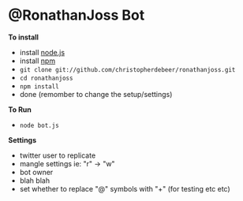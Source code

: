 @RonathanJoss Bot
=================


**To install**

* install [node.js](http://nodejs.org)
* install [npm](http://npmjs.org)
* `git clone git://github.com/christopherdebeer/ronathanjoss.git`
* `cd ronathanjoss`
* `npm install`
* done (remomber to change the setup/settings)

**To Run**

* `node bot.js`

**Settings**

* twitter user to replicate
* mangle settings ie: "r" -> "w"
* bot owner
* blah blah
* set whether to replace "@" symbols with "+" (for testing etc etc)